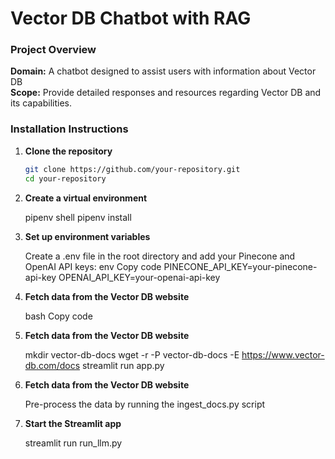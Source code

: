 # Vector DB Chatbot with RAG

### Project Overview

**Domain:** A chatbot designed to assist users with information about Vector DB  
**Scope:** Provide detailed responses and resources regarding Vector DB and its capabilities.

### Installation Instructions

1. **Clone the repository**

   ```bash
   git clone https://github.com/your-repository.git
   cd your-repository

3. **Create a virtual environment**
   
   pipenv shell
   pipenv install

4. **Set up environment variables**

   Create a .env file in the root directory and add your Pinecone and OpenAI API keys:
      env
      Copy code
      PINECONE_API_KEY=your-pinecone-api-key
      OPENAI_API_KEY=your-openai-api-key

5. **Fetch data from the Vector DB website**
   
   bash
   Copy code

6. **Fetch data from the Vector DB website**
   
   mkdir vector-db-docs
   wget -r -P vector-db-docs -E https://www.vector-db.com/docs
   streamlit run app.py

7. **Fetch data from the Vector DB website**
    
   Pre-process the data by running the ingest_docs.py script

8. **Start the Streamlit app**
    
   streamlit run run_llm.py


